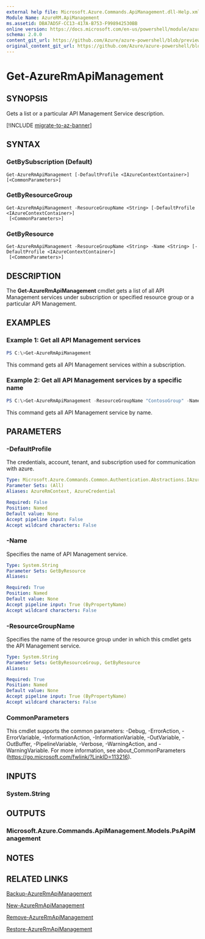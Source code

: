 ```yaml
---
external help file: Microsoft.Azure.Commands.ApiManagement.dll-Help.xml
Module Name: AzureRM.ApiManagement
ms.assetid: DBA7AD5F-CC13-417A-B753-F998942530BB
online version: https://docs.microsoft.com/en-us/powershell/module/azurerm.apimanagement/get-azurermapimanagement
schema: 2.0.0
content_git_url: https://github.com/Azure/azure-powershell/blob/preview/src/ResourceManager/ApiManagement/Commands.ApiManagement/help/Get-AzureRmApiManagement.md
original_content_git_url: https://github.com/Azure/azure-powershell/blob/preview/src/ResourceManager/ApiManagement/Commands.ApiManagement/help/Get-AzureRmApiManagement.md
---
```


# Get-AzureRmApiManagement

## SYNOPSIS
Gets a list or a particular API Management Service description.

[!INCLUDE [migrate-to-az-banner](../../includes/migrate-to-az-banner.md)]

## SYNTAX

### GetBySubscription (Default)
```
Get-AzureRmApiManagement [-DefaultProfile <IAzureContextContainer>] [<CommonParameters>]
```

### GetByResourceGroup
```
Get-AzureRmApiManagement -ResourceGroupName <String> [-DefaultProfile <IAzureContextContainer>]
 [<CommonParameters>]
```

### GetByResource
```
Get-AzureRmApiManagement -ResourceGroupName <String> -Name <String> [-DefaultProfile <IAzureContextContainer>]
 [<CommonParameters>]
```

## DESCRIPTION
The **Get-AzureRmApiManagement** cmdlet gets a list of all API Management services under subscription or specified resource group or a particular API Management.

## EXAMPLES

### Example 1: Get all API Management services
```powershell
PS C:\>Get-AzureRmApiManagement
```

This command gets all API Management services within a subscription.

### Example 2: Get all API Management services by a specific name
```powershell
PS C:\>Get-AzureRmApiManagement -ResourceGroupName "ContosoGroup" -Name "ContosoApi"
```

This command gets all API Management service by name.

## PARAMETERS

### -DefaultProfile
The credentials, account, tenant, and subscription used for communication with azure.

```yaml
Type: Microsoft.Azure.Commands.Common.Authentication.Abstractions.IAzureContextContainer
Parameter Sets: (All)
Aliases: AzureRmContext, AzureCredential

Required: False
Position: Named
Default value: None
Accept pipeline input: False
Accept wildcard characters: False
```

### -Name
Specifies the name of API Management service.

```yaml
Type: System.String
Parameter Sets: GetByResource
Aliases:

Required: True
Position: Named
Default value: None
Accept pipeline input: True (ByPropertyName)
Accept wildcard characters: False
```

### -ResourceGroupName
Specifies the name of the resource group under in which this cmdlet gets the API Management service.

```yaml
Type: System.String
Parameter Sets: GetByResourceGroup, GetByResource
Aliases:

Required: True
Position: Named
Default value: None
Accept pipeline input: True (ByPropertyName)
Accept wildcard characters: False
```

### CommonParameters
This cmdlet supports the common parameters: -Debug, -ErrorAction, -ErrorVariable, -InformationAction, -InformationVariable, -OutVariable, -OutBuffer, -PipelineVariable, -Verbose, -WarningAction, and -WarningVariable. For more information, see about_CommonParameters (https://go.microsoft.com/fwlink/?LinkID=113216).

## INPUTS

### System.String

## OUTPUTS

### Microsoft.Azure.Commands.ApiManagement.Models.PsApiManagement

## NOTES

## RELATED LINKS

[Backup-AzureRmApiManagement](./Backup-AzureRmApiManagement.md)

[New-AzureRmApiManagement](./New-AzureRmApiManagement.md)

[Remove-AzureRmApiManagement](./Remove-AzureRmApiManagement.md)

[Restore-AzureRmApiManagement](./Restore-AzureRmApiManagement.md)


